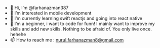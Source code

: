 - 👋 Hi, I’m @farhanazman387
- 👀 I’m interested in mobile development
- 🌱 I’m currently learning swift reactjs and going into react native
- 💞️ I’m a beginner, i want to code for funn! I mainly want to improve my skills and add new skills. Nothing to be afraid of. You only live once. hehehe
- 📫 How to reach me : nurul.farhanazman8@gmail.com

<!---
farhanazman387/farhanazman387 is a ✨ special ✨ repository because its `README.md` (this file) appears on your GitHub profile.
You can click the Preview link to take a look at your changes.
--->
